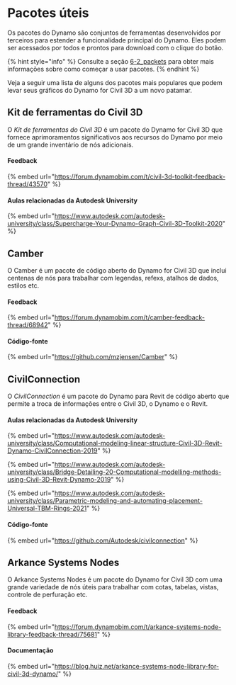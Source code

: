 # Pacotes úteis

Os pacotes do Dynamo são conjuntos de ferramentas desenvolvidos por terceiros para estender a funcionalidade principal do Dynamo. Eles podem ser acessados por todos e prontos para download com o clique do botão.

{% hint style="info" %} Consulte a seção [6-2_packets](../6\_custom\_nodes\_and\_packages/6-2\_packages/ "mention") para obter mais informações sobre como começar a usar pacotes. {% endhint %}

Veja a seguir uma lista de alguns dos pacotes mais populares que podem levar seus gráficos do Dynamo for Civil 3D a um novo patamar.

## Kit de ferramentas do Civil 3D

O _Kit de ferramentas do Civil 3D_ é um pacote do Dynamo for Civil 3D que fornece aprimoramentos significativos aos recursos do Dynamo por meio de um grande inventário de nós adicionais.

#### Feedback

{% embed url="https://forum.dynamobim.com/t/civil-3d-toolkit-feedback-thread/43570" %}

#### Aulas relacionadas da Autodesk University

{% embed url="https://www.autodesk.com/autodesk-university/class/Supercharge-Your-Dynamo-Graph-Civil-3D-Toolkit-2020" %}

## Camber

O Camber é um pacote de código aberto do Dynamo for Civil 3D que inclui centenas de nós para trabalhar com legendas, refexs, atalhos de dados, estilos etc.

#### Feedback

{% embed url="https://forum.dynamobim.com/t/camber-feedback-thread/68942" %}

#### Código-fonte

{% embed url="https://github.com/mzjensen/Camber" %}

## CivilConnection

O _CivilConnection_ é um pacote do Dynamo para Revit de código aberto que permite a troca de informações entre o Civil 3D, o Dynamo e o Revit.

#### Aulas relacionadas da Autodesk University

{% embed url="https://www.autodesk.com/autodesk-university/class/Computational-modeling-linear-structure-Civil-3D-Revit-Dynamo-CivilConnection-2019" %}

{% embed url="https://www.autodesk.com/autodesk-university/class/Bridge-Detailing-20-Computational-modelling-methods-using-Civil-3D-Revit-Dynamo-2019" %}

{% embed url="https://www.autodesk.com/autodesk-university/class/Parametric-modeling-and-automating-placement-Universal-TBM-Rings-2021" %}

#### Código-fonte

{% embed url="https://github.com/Autodesk/civilconnection" %}

## Arkance Systems Nodes

O Arkance Systems Nodes é um pacote do Dynamo for Civil 3D com uma grande variedade de nós úteis para trabalhar com cotas, tabelas, vistas, controle de perfuração etc.

#### Feedback

{% embed url="https://forum.dynamobim.com/t/arkance-systems-node-library-feedback-thread/75681" %}

#### Documentação

{% embed url="https://blog.huiz.net/arkance-systems-node-library-for-civil-3d-dynamo/" %}
